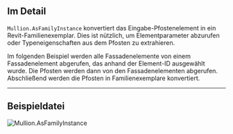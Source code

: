 ## Im Detail
`Mullion.AsFamilyInstance` konvertiert das Eingabe-Pfostenelement in ein Revit-Familienexemplar. Dies ist nützlich, um Elementparameter abzurufen oder Typeneigenschaften aus dem Pfosten zu extrahieren.

Im folgenden Beispiel werden alle Fassadenelemente von einem Fassadenelement abgerufen, das anhand der Element-ID ausgewählt wurde. Die Pfosten werden dann von den Fassadenelementen abgerufen. Abschließend werden die Pfosten in Familienexemplare konvertiert.
___
## Beispieldatei

![Mullion.AsFamilyInstance](./Revit.Elements.Mullion.AsFamilyInstance_img.jpg)
